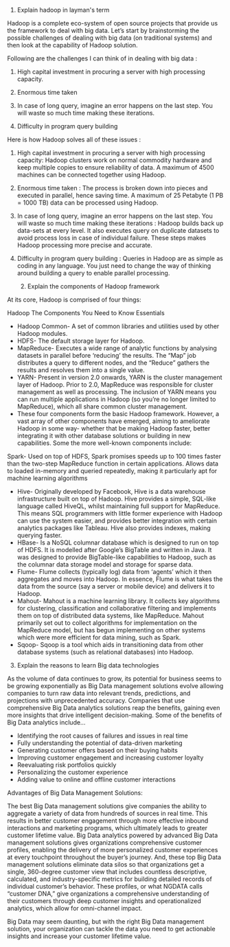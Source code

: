 
1. Explain hadoop in layman's term

Hadoop is a complete eco-system of open source projects that provide us the framework to deal with big data. Let’s start by brainstorming the possible challenges of dealing with big data (on traditional systems) and then look at the capability of Hadoop solution.

Following are the challenges I can think of in dealing with big data :

1. High capital investment in procuring a server with high processing capacity.

2. Enormous time taken

3. In case of long query, imagine an error happens on the last step. You will waste so much time making these iterations.

4. Difficulty in program query building

Here is how Hadoop solves all of these issues :

1. High capital investment in procuring a server with high processing capacity: Hadoop clusters work on normal commodity hardware and keep multiple copies to ensure reliability of data. A maximum of 4500 machines can be connected together using Hadoop.

2. Enormous time taken : The process is broken down into pieces and executed in parallel, hence saving time. A maximum of 25 Petabyte (1 PB = 1000 TB) data can be processed using Hadoop.

3. In case of long query, imagine an error happens on the last step. You will waste so much time making these iterations : Hadoop builds back up data-sets at every level. It also executes query on duplicate datasets to avoid process loss in case of individual failure. These steps makes Hadoop processing more precise and accurate.

4. Difficulty in program query building  : Queries in Hadoop are as simple as coding in any language. You just need to change the way of thinking around building a query to enable parallel processing.



    2. Explain the components of Hadoop framework

At its core, Hadoop is comprised of four things:

Hadoop The Components You Need to Know Essentials

- Hadoop Common- A set of common libraries and utilities used by other Hadoop modules.
- HDFS- The default storage layer for Hadoop.
- MapReduce- Executes a wide range of analytic functions by analysing datasets in parallel before ‘reducing’ the results. The “Map” job distributes a query to different nodes, and the “Reduce” gathers the results and resolves them into a single value.
- YARN- Present in version 2.0 onwards, YARN is the cluster management layer of Hadoop. Prior to 2.0, MapReduce was responsible for cluster management as well as processing. The inclusion of YARN means you can run multiple applications in Hadoop (so you’re no longer limited to MapReduce), which all share common cluster management.
- These four components form the basic Hadoop framework. However, a vast array of other components have emerged, aiming to ameliorate Hadoop in some way- whether that be making Hadoop faster, better integrating it with other database solutions or building in new capabilities. Some the more well-known components include:

Spark- Used on top of HDFS, Spark promises speeds up to 100 times faster than the two-step MapReduce function in certain applications. Allows data to loaded in-memory and queried repeatedly, making it particularly apt for machine learning algorithms

- Hive- Originally developed by Facebook, Hive is a data warehouse infrastructure built on top of Hadoop. Hive provides a simple, SQL-like language called HiveQL, whilst maintaining full support for MapReduce. This means SQL programmers with little former experience with Hadoop can use the system easier, and provides better integration with certain analytics packages like Tableau. Hive also provides indexes, making querying faster.
- HBase- Is a NoSQL columnar database which is designed to run on top of HDFS. It is modelled after Google’s BigTable and written in Java. It was designed to provide BigTable-like capabilities to Hadoop, such as the columnar data storage model and storage for sparse data.
- Flume- Flume collects (typically log) data from ‘agents’ which it then aggregates and moves into Hadoop. In essence, Flume is what takes the data from the source (say a server or mobile device) and delivers it to Hadoop.
- Mahout- Mahout is a machine learning library. It collects key algorithms for clustering, classification and collaborative filtering and implements them on top of distributed data systems, like MapReduce. Mahout primarily set out to collect algorithms for implementation on the MapReduce model, but has begun implementing on other systems which were more efficient for data mining, such as Spark.
- Sqoop- Sqoop is a tool which aids in transitioning data from other database systems (such as relational databases) into Hadoop.


3. Explain the reasons to learn Big data technologies

As the volume of data continues to grow, its potential for business seems to be growing exponentially as
Big Data management solutions evolve allowing companies to turn raw data into relevant trends, predictions, 
and projections with unprecedented accuracy. Companies that use comprehensive Big Data analytics solutions reap the benefits, 
gaining even more insights that drive intelligent decision-making. Some of the benefits of Big Data analytics include…

- Identifying the root causes of failures and issues in real time
- Fully understanding the potential of data-driven marketing
- Generating customer offers based on their buying habits
- Improving customer engagement and increasing customer loyalty
- Reevaluating risk portfolios quickly
- Personalizing the customer experience
- Adding value to online and offline customer interactions

Advantages of Big Data Management Solutions:

The best Big Data management solutions give companies the ability to aggregate a variety of data from hundreds of sources in real time. 
This results in better customer engagement through more effective inbound interactions and marketing programs, which ultimately leads to greater customer 
lifetime value. Big Data analytics powered by advanced Big Data management solutions gives organizations comprehensive customer profiles, 
enabling the delivery of more personalized customer experiences at every touchpoint throughout the buyer’s journey.
And, these top Big Data management solutions eliminate data silos so that organizations get a single, 360-degree customer view 
that includes countless descriptive, calculated, 
and industry-specific metrics for building detailed records of individual customer’s behavior. 
These profiles, or what NGDATA calls “customer DNA,” give organizations a comprehensive understanding of their customers through 
deep customer insights and operationalized analytics, which allow for omni-channel impact.

Big Data may seem daunting, but with the right Big Data management solution, your organization can tackle the data you need to get actionable insights and increase your customer lifetime value.
